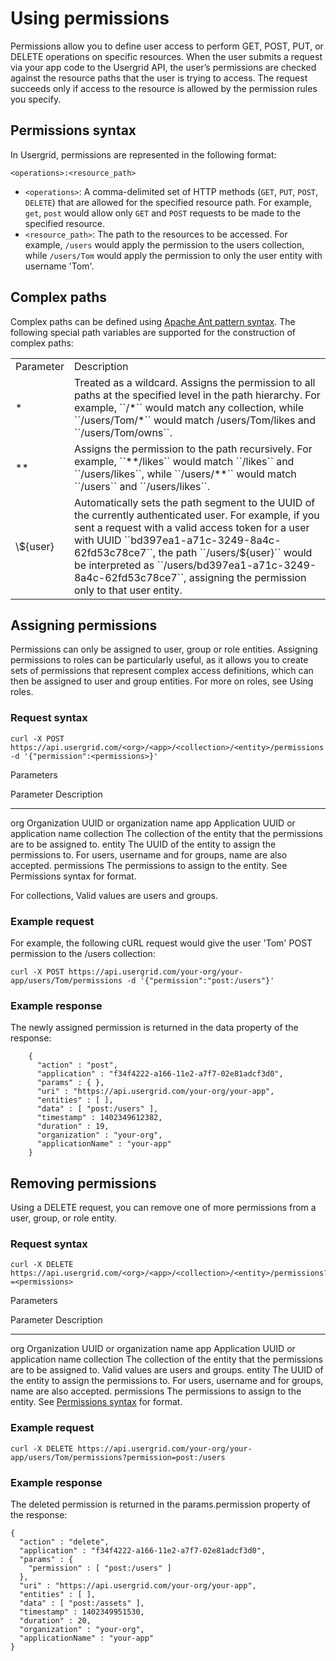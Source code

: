 # Using permissions

Permissions allow you to define user access to perform GET, POST, PUT, or DELETE operations on specific resources. When the user submits a request via your app code to the Usergrid API, the user’s permissions are checked against the resource paths that the user is trying to access. The request succeeds only if access to the resource is allowed by the permission rules you specify.

## Permissions syntax
In Usergrid, permissions are represented in the following format:

    <operations>:<resource_path>
    
* ``<operations>``: A comma-delimited set of HTTP methods (``GET``, ``PUT``, ``POST``, ``DELETE``) that are allowed for the specified resource path. For example, ``get``, ``post`` would allow only ``GET`` and ``POST`` requests to be made to the specified resource.
* ``<resource_path>``: The path to the resources to be accessed. For example, ``/users`` would apply the permission to the users collection, while ``/users/Tom`` would apply the permission to only the user entity with username 'Tom'.

## Complex paths
Complex paths can be defined using [Apache Ant pattern syntax](http://ant.apache.org/manual/dirtasks.html#patterns). The following special path variables are supported for the construction of complex paths:

<table>
<tr>
   <td>Parameter</td>
   <td>Description</td>
</tr>
<tr>
   <td>*</td>
   <td>Treated as a wildcard. Assigns the permission to all paths at the specified level in the path hierarchy. For example, ``/*`` would match any collection, while ``/users/Tom/*`` would match /users/Tom/likes and ``/users/Tom/owns``.</td>
</tr>
<tr>
   <td>**</td>
   <td>Assigns the permission to the path recursively. For example, ``**/likes`` would match ``/likes`` and ``/users/likes``, while ``/users/**`` would match ``/users`` and ``/users/likes``.</td>
</tr>
<tr>
   <td>\${user}</td>
   <td>Automatically sets the path segment to the UUID of the currently authenticated user. For example, if you sent a request with a valid access token for a user with UUID ``bd397ea1-a71c-3249-8a4c-62fd53c78ce7``, the path ``/users/${user}`` would be interpreted as ``/users/bd397ea1-a71c-3249-8a4c-62fd53c78ce7``, assigning the permission only to that user entity.</td>
</tr>
</table>

## Assigning permissions
Permissions can only be assigned to user, group or role entities. Assigning permissions to roles can be particularly useful, as it allows you to create sets of permissions that represent complex access definitions, which can then be assigned to user and group entities. For more on roles, see Using roles.
       
### Request syntax

    curl -X POST https://api.usergrid.com/<org>/<app>/<collection>/<entity>/permissions -d '{"permission":<permissions>}'
    
Parameters

Parameter	Description
---------   -----------
org	        Organization UUID or organization name
app	        Application UUID or application name
collection	The collection of the entity that the permissions are to be assigned to. 
entity	    The UUID of the entity to assign the permissions to. For users, username and for groups, name are also accepted.
permissions	The permissions to assign to the entity. See Permissions syntax for format.

For collections, Valid values are users and groups.

### Example request
For example, the following cURL request would give the user 'Tom' POST permission to the /users collection:

    curl -X POST https://api.usergrid.com/your-org/your-app/users/Tom/permissions -d '{"permission":"post:/users"}'
    
### Example response
The newly assigned permission is returned in the data property of the response:

		{
		  "action" : "post",
		  "application" : "f34f4222-a166-11e2-a7f7-02e81adcf3d0",
		  "params" : { },
		  "uri" : "https://api.usergrid.com/your-org/your-app",
		  "entities" : [ ],
		  "data" : [ "post:/users" ],
		  "timestamp" : 1402349612382,
		  "duration" : 19,
		  "organization" : "your-org",
		  "applicationName" : "your-app"
		}
		

## Removing permissions
Using a DELETE request, you can remove one of more permissions from a user, group, or role entity.

### Request syntax

    curl -X DELETE https://api.usergrid.com/<org>/<app>/<collection>/<entity>/permissions?=<permissions>
    
Parameters

Parameter	Description
---------   -----------
org	        Organization UUID or organization name
app	        Application UUID or application name
collection	The collection of the entity that the permissions are to be assigned to. Valid values are users and groups.
entity	    The UUID of the entity to assign the permissions to. For users, username and for groups, name are also accepted.
permissions	The permissions to assign to the entity. See [Permissions syntax](using-permissions.html) for format.


### Example request

    curl -X DELETE https://api.usergrid.com/your-org/your-app/users/Tom/permissions?permission=post:/users
    
### Example response
The deleted permission is returned in the params.permission property of the response:

    {
      "action" : "delete",
      "application" : "f34f4222-a166-11e2-a7f7-02e81adcf3d0",
      "params" : {
        "permission" : [ "post:/users" ]
      },
      "uri" : "https://api.usergrid.com/your-org/your-app",
      "entities" : [ ],
      "data" : [ "post:/assets" ],
      "timestamp" : 1402349951530,
      "duration" : 20,
      "organization" : "your-org",
      "applicationName" : "your-app"
    }		
	